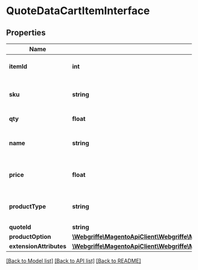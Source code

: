 # QuoteDataCartItemInterface

## Properties
Name | Type | Description | Notes
------------ | ------------- | ------------- | -------------
**itemId** | **int** | Item ID. Otherwise, null. | [optional] 
**sku** | **string** | Product SKU. Otherwise, null. | [optional] 
**qty** | **float** | Product quantity. | 
**name** | **string** | Product name. Otherwise, null. | [optional] 
**price** | **float** | Product price. Otherwise, null. | [optional] 
**productType** | **string** | Product type. Otherwise, null. | [optional] 
**quoteId** | **string** | Quote id. | 
**productOption** | [**\Webgriffe\MagentoApiClient\Webgriffe\MagentoApiClient\Model\QuoteDataProductOptionInterface**](QuoteDataProductOptionInterface.md) |  | [optional] 
**extensionAttributes** | [**\Webgriffe\MagentoApiClient\Webgriffe\MagentoApiClient\Model\QuoteDataCartItemExtensionInterface**](QuoteDataCartItemExtensionInterface.md) |  | [optional] 

[[Back to Model list]](../README.md#documentation-for-models) [[Back to API list]](../README.md#documentation-for-api-endpoints) [[Back to README]](../README.md)


